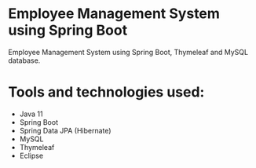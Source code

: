 # Employee Management System using Spring Boot

Employee Management System using Spring Boot, Thymeleaf and MySQL database.

# Tools and technologies used:

- Java 11
- Spring Boot
- Spring Data JPA (Hibernate)
- MySQL
- Thymeleaf
- Eclipse

